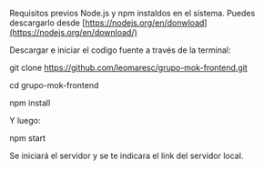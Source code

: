 Requisitos previos
Node.js y npm instaldos en el sistema. Puedes descargarlo desde [https://nodejs.org/en/donwload](https://nodejs.org/en/download/)

Descargar e iniciar el codigo fuente a través de la terminal:

git clone https://github.com/leomaresc/grupo-mok-frontend.git

cd grupo-mok-frontend

npm install

Y luego: 

npm start

Se iniciará el servidor y se te indicara el link del servidor local.
